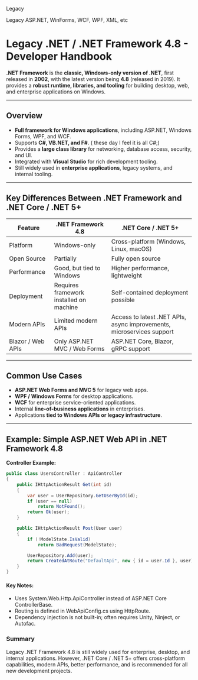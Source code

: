 Legacy

 Legacy ASP.NET, WinForms, WCF, WPF, XML, etc

 # Legacy .NET / .NET Framework 4.8 - Developer Handbook

**.NET Framework** is the **classic, Windows-only version of .NET**, first released in **2002**, with the latest version being **4.8** (released in 2019). It provides a **robust runtime, libraries, and tooling** for building desktop, web, and enterprise applications on Windows.

---

## Overview

- **Full framework for Windows applications**, including ASP.NET, Windows Forms, WPF, and WCF.  
- Supports **C#, VB.NET, and F#**.  ( these day I feel it is all C#;)
- Provides a **large class library** for networking, database access, security, and UI.  
- Integrated with **Visual Studio** for rich development tooling.  
- Still widely used in **enterprise applications**, legacy systems, and internal tooling.  

---

## Key Differences Between .NET Framework and .NET Core / .NET 5+

| Feature | .NET Framework 4.8 | .NET Core / .NET 5+ |
|---------|------------------|--------------------|
| Platform | Windows-only | Cross-platform (Windows, Linux, macOS) |
| Open Source | Partially | Fully open source |
| Performance | Good, but tied to Windows | Higher performance, lightweight |
| Deployment | Requires framework installed on machine | Self-contained deployment possible |
| Modern APIs | Limited modern APIs | Access to latest .NET APIs, async improvements, microservices support |
| Blazor / Web APIs | Only ASP.NET MVC / Web Forms | ASP.NET Core, Blazor, gRPC support |

---

## Common Use Cases

- **ASP.NET Web Forms and MVC 5** for legacy web apps.  
- **WPF / Windows Forms** for desktop applications.  
- **WCF** for enterprise service-oriented applications.  
- Internal **line-of-business applications** in enterprises.  
- Applications **tied to Windows APIs or legacy infrastructure**.  

---

## Example: Simple ASP.NET Web API in .NET Framework 4.8

**Controller Example:**
```csharp
public class UsersController : ApiController
{
    public IHttpActionResult Get(int id)
    {
        var user = UserRepository.GetUserById(id);
        if (user == null)
            return NotFound();
        return Ok(user);
    }

    public IHttpActionResult Post(User user)
    {
        if (!ModelState.IsValid)
            return BadRequest(ModelState);

        UserRepository.Add(user);
        return CreatedAtRoute("DefaultApi", new { id = user.Id }, user);
    }
}
```

#### Key Notes:

* Uses System.Web.Http.ApiController instead of ASP.NET Core ControllerBase.
* Routing is defined in WebApiConfig.cs using HttpRoute.
* Dependency injection is not built-in; often requires Unity, Ninject, or Autofac.

### Summary

Legacy .NET Framework 4.8 is still widely used for enterprise, desktop, and internal applications. However, .NET Core / .NET 5+ offers cross-platform capabilities, modern APIs, better performance, and is recommended for all new development projects.